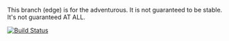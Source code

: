 This branch (edge) is for the adventurous. It is not guaranteed to be stable. It's not guaranteed AT ALL.

[![Build Status](https://travis-ci.org/synthetos/g2.svg)](https://travis-ci.org/synthetos/g2)
